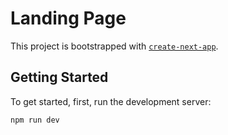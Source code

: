 # Landing Page

This project is bootstrapped with [`create-next-app`](https://nextjs.org/docs/app/api-reference/cli/create-next-app).

## Getting Started

To get started, first, run the development server:

```
npm run dev
```

